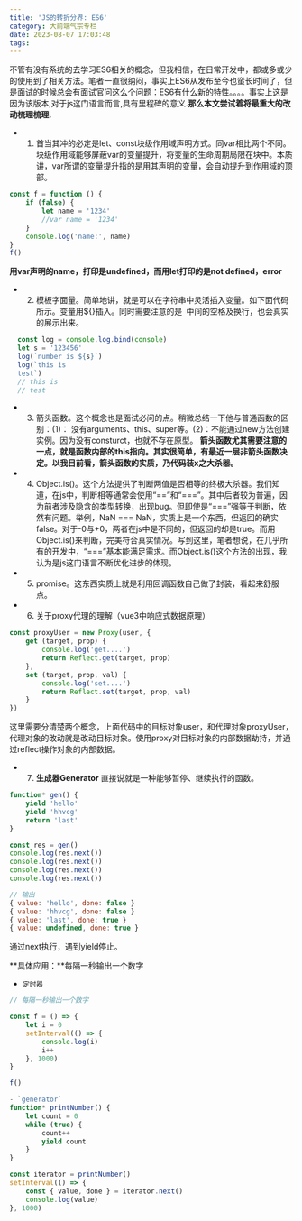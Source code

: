 ```yaml
---
title: 'JS的转折分界: ES6'
category: 大前端气宗专栏
date: 2023-08-07 17:03:48
tags:
---
```


不管有没有系统的去学习ES6相关的概念，但我相信，在日常开发中，都或多或少的使用到了相关方法。笔者一直很纳闷，事实上ES6从发布至今也蛮长时间了，但是面试的时候总会有面试官问这么个问题：ES6有什么新的特性。。。。事实上这是因为该版本,对于js这门语言而言,具有里程碑的意义.**那么本文尝试着将最重大的改动梳理梳理.**

- 1. 首当其冲的必定是let、const块级作用域声明方式。同var相比两个不同。块级作用域能够屏蔽var的变量提升，将变量的生命周期局限在块中。本质讲，var所谓的变量提升指的是用其声明的变量，会自动提升到作用域的顶部。
```javascript
const f = function () {
    if (false) {
        let name = '1234'
        //var name = '1234'
    }
    console.log('name:', name)
}
f()
```
**用var声明的name，打印是undefined，而用let打印的是not defined，error**

- 2. 模板字面量。简单地讲，就是可以在字符串中灵活插入变量。如下面代码所示。变量用${}插入。同时需要注意的是` `中间的空格及换行，也会真实的展示出来。
```javascript
  const log = console.log.bind(console)
  let s = '123456'
  log(`number is ${s}`)
  log(`this is
  test`)
  // this is
  // test
```
- 3. 箭头函数。这个概念也是面试必问的点。稍微总结一下他与普通函数的区别：(1)： 没有arguments、this、super等。(2)：不能通过new方法创建实例。因为没有consturct，也就不存在原型。
**箭头函数尤其需要注意的一点，就是函数内部的this指向。其实很简单，有最近一层非箭头函数决定。以我目前看，箭头函数的实质，乃代码装x之大杀器。**


- 4. Object.is()。这个方法提供了判断两值是否相等的终极大杀器。我们知道，在js中，判断相等通常会使用“==”和“===”。其中后者较为普遍，因为前者涉及隐含的类型转换，出现bug。但即使是“===”强等于判断，依然有问题。举例，NaN === NaN，实质上是一个东西，但返回的确实false。对于-0与+0，两者在js中是不同的，但返回的却是true。而用Object.is()来判断，完美符合真实情况。写到这里，笔者想说，在几乎所有的开发中，“===”基本能满足需求。而Object.is()这个方法的出现，我认为是js这门语言不断优化进步的体现。
- 5. promise。这东西实质上就是利用回调函数自己做了封装，看起来舒服点。
- 6. 关于proxy代理的理解（vue3中响应式数据原理）
```javascript
const proxyUser = new Proxy(user, {
    get (target, prop) {
        console.log('get....')
        return Reflect.get(target, prop)
    },
    set (target, prop, val) {
        console.log('set....')
        return Reflect.set(target, prop, val)
    }
})
```
这里需要分清楚两个概念，上面代码中的目标对象user，和代理对象proxyUser，代理对象的改动就是改动目标对象。使用proxy对目标对象的内部数据劫持，并通过reflect操作对象的内部数据。

- 7. **生成器Generator**
直接说就是一种能够暂停、继续执行的函数。
```javascript
function* gen() {
    yield 'hello'
    yield 'hhvcg'
    return 'last'
}

const res = gen()
console.log(res.next())
console.log(res.next())
console.log(res.next())
console.log(res.next())

// 输出
{ value: 'hello', done: false }
{ value: 'hhvcg', done: false }
{ value: 'last', done: true }
{ value: undefined, done: true }

```
通过next执行，遇到yield停止。

**具体应用：**每隔一秒输出一个数字
- `定时器`
```javascript
// 每隔一秒输出一个数字

const f = () => {
    let i = 0
    setInterval(() => {
        console.log(i)
        i++
    }, 1000)
}

f()

- `generator`
function* printNumber() {
    let count = 0
    while (true) {
        count++
        yield count
    }
}

const iterator = printNumber()
setInterval(() => {
    const { value, done } = iterator.next()
    console.log(value)
}, 1000)
```
